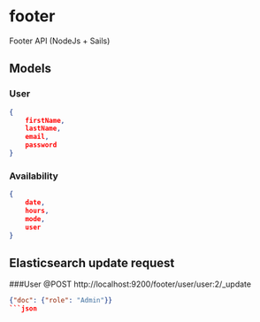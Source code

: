# footer
Footer API (NodeJs + Sails)

## Models
### User
```json
{
	firstName,
	lastName,
	email,
	password
}
```

### Availability
```json
{
	date,
	hours,
	mode,
	user
}
```

## Elasticsearch update request
###User
@POST http://localhost:9200/footer/user/user:2/_update
```json
{"doc": {"role": "Admin"}}
```json
